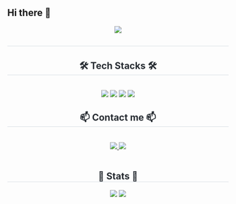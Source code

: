 ## Hi there 👋

<!--
**BaekEuiHun** is a ✨ _special_ ✨ repository because its `README.md` (this file) appears on your GitHub profile.

Here are some ideas to get you started:

- 🔭 I’m currently working on ...
- 🌱 I’m currently learning ...
- 👯 I’m looking to collaborate on ...
- 🤔 I’m looking for help with ...
- 💬 Ask me about ...
- 📫 How to reach me: ...
- 😄 Pronouns: ...
- ⚡ Fun fact: ...
-->
<div align= "center">
    <img src="https://capsule-render.vercel.app/api?type=rect&color=0:EBDBFF,100:D1FFFF&height=240&text=🐧EuiHun💖Bori🐕&animation=fadeIn&fontColor=000440&fontSize=60" />
    </div>
    <div align= "center">
    <h2 style="border-bottom: 1px solid #d8dee4; color: #282d33;">  </h2>
    <div style="font-weight: 700; font-size: 15px; text-align: center; color: #282d33;">  </div>
    </div>
    <div align= "center">
    <h2 style="border-bottom: 1px solid #d8dee4; color: #282d33;"> 🛠️ Tech Stacks 🛠️</h2> <br>
    <div style="margin: 0 auto; text-align: center;" align= "center"> <img src="https://img.shields.io/badge/Java-007396?style=for-the-badge&logo=Java&logoColor=white">
          <img src="https://img.shields.io/badge/Spring-6DB33F?style=for-the-badge&logo=Spring&logoColor=white">
          <img src="https://img.shields.io/badge/Spring Boot-6DB33F?style=for-the-badge&logo=Spring Boot&logoColor=white">
          <img src="https://img.shields.io/badge/MySQL-4479A1?style=for-the-badge&logo=MySQL&logoColor=white">
          <br/></div>
    </div>
    <div align= "center">
    <h2 style="border-bottom: 1px solid #d8dee4; color: #282d33;"> 📫 Contact me 📫</h2> <br>
    <div align= "center"> <a href=mailto:tomhun2004@naver.com> <img src="https://img.shields.io/badge/Naver-03C75A?style=for-the-badge&logo=Naver&logoColor=white&link=mailto:tomhun2004@naver.com"> </a>
         <a href=mailto:euihunbaek@gmail.com> <img src="https://img.shields.io/badge/Gmail-EA4335?style=for-the-badge&logo=Gmail&logoColor=white&link=mailto:euihunbaek@gmail.com"> </a>
          </div>  <br>
    <div align= "center">  </div>
    </div>
    <div align= "center">
    <h2 style="border-bottom: 1px solid #d8dee4; color: #282d33;"> 🏅 Stats 🏅</h2> 
       <div align= "center"> 
      <img src="https://github-readme-stats.vercel.app/api/top-langs/?username=BaekEuiHun&layout=compact">
      <img src="https://github-readme-stats.vercel.app/api?username=BaekEuiHun&show_icons=true"> </div>
    </div>
